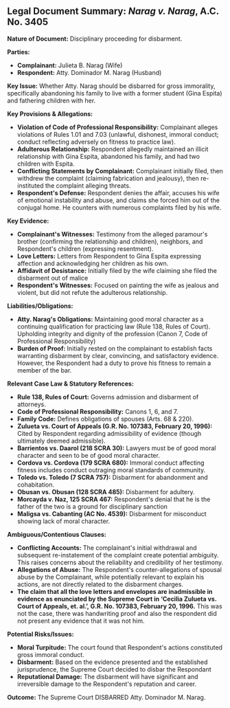 ## Legal Document Summary: *Narag v. Narag*, A.C. No. 3405

**Nature of Document:** Disciplinary proceeding for disbarment.

**Parties:**

*   **Complainant:** Julieta B. Narag (Wife)
*   **Respondent:** Atty. Dominador M. Narag (Husband)

**Key Issue:** Whether Atty. Narag should be disbarred for gross immorality, specifically abandoning his family to live with a former student (Gina Espita) and fathering children with her.

**Key Provisions & Allegations:**

*   **Violation of Code of Professional Responsibility:** Complainant alleges violations of Rules 1.01 and 7.03 (unlawful, dishonest, immoral conduct; conduct reflecting adversely on fitness to practice law).
*   **Adulterous Relationship:** Respondent allegedly maintained an illicit relationship with Gina Espita, abandoned his family, and had two children with Espita.
*   **Conflicting Statements by Complainant:** Complainant initially filed, then withdrew the complaint (claiming fabrication and jealousy), then re-instituted the complaint alleging threats.
*   **Respondent's Defense:** Respondent denies the affair, accuses his wife of emotional instability and abuse, and claims she forced him out of the conjugal home. He counters with numerous complaints filed by his wife.

**Key Evidence:**

*   **Complainant's Witnesses:** Testimony from the alleged paramour's brother (confirming the relationship and children), neighbors, and Respondent's children (expressing resentment).
*   **Love Letters:** Letters from Respondent to Gina Espita expressing affection and acknowledging her children as his own.
*   **Affidavit of Desistance:** Initially filed by the wife claiming she filed the disbarment out of malice
*   **Respondent's Witnesses:** Focused on painting the wife as jealous and violent, but did not refute the adulterous relationship.

**Liabilities/Obligations:**

*   **Atty. Narag's Obligations:** Maintaining good moral character as a continuing qualification for practicing law (Rule 138, Rules of Court). Upholding integrity and dignity of the profession (Canon 7, Code of Professional Responsibility)
*   **Burden of Proof:**  Initially rested on the complainant to establish facts warranting disbarment by clear, convincing, and satisfactory evidence. However, the Respondent had a duty to prove his fitness to remain a member of the bar.

**Relevant Case Law & Statutory References:**

*   **Rule 138, Rules of Court:** Governs admission and disbarment of attorneys.
*   **Code of Professional Responsibility:** Canons 1, 6, and 7.
*   **Family Code:** Defines obligations of spouses (Arts. 68 & 220).
*   **Zulueta vs. Court of Appeals (G.R. No. 107383, February 20, 1996):** Cited by Respondent regarding admissibility of evidence (though ultimately deemed admissible).
*   **Barrientos vs. Daarol (218 SCRA 30):** Lawyers must be of good moral character and seen to be of good moral character.
*   **Cordova vs. Cordova (179 SCRA 680):** Immoral conduct affecting fitness includes conduct outraging moral standards of community.
*   **Toledo vs. Toledo (7 SCRA 757):** Disbarment for abandonment and cohabitation.
*   **Obusan vs. Obusan (128 SCRA 485):** Disbarment for adultery.
*    **Morcayda v. Naz, 125 SCRA 467:** Respondent's denial that he is the father of the two is a ground for disciplinary sanction
*   **Maligsa vs. Cabanting (AC No. 4539):** Disbarment for misconduct showing lack of moral character.

**Ambiguous/Contentious Clauses:**

*   **Conflicting Accounts:** The complainant's initial withdrawal and subsequent re-instatement of the complaint create potential ambiguity. This raises concerns about the reliability and credibility of her testimony.
*   **Allegations of Abuse:** The Respondent's counter-allegations of spousal abuse by the Complainant, while potentially relevant to explain his actions, are not directly related to the disbarment charges.
*   **The claim that all the love letters and envelopes are inadmissible in evidence as enunciated by the Supreme Court in ‘Cecilia Zulueta vs. Court of Appeals, et. al.’, G.R. No. 107383, February 20, 1996.** This was not the case, there was handwriting proof and also the respondent did not present any evidence that it was not him.

**Potential Risks/Issues:**

*   **Moral Turpitude:** The court found that Respondent's actions constituted gross immoral conduct.
*   **Disbarment:** Based on the evidence presented and the established jurisprudence, the Supreme Court decided to disbar the Respondant
*   **Reputational Damage:** The disbarment will have significant and irreversible damage to the Respondent's reputation and career.

**Outcome:** The Supreme Court DISBARRED Atty. Dominador M. Narag.

